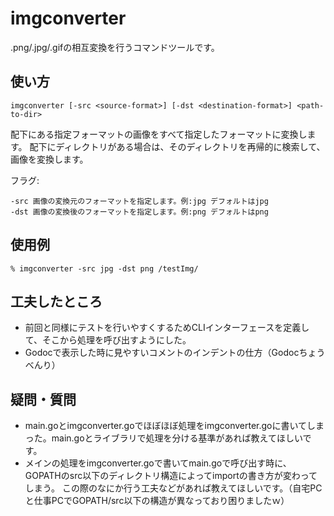 # imgconverter
.png/.jpg/.gifの相互変換を行うコマンドツールです。

## 使い方

    imgconverter [-src <source-format>] [-dst <destination-format>] <path-to-dir>

<path-to-dir>配下にある指定フォーマットの画像をすべて指定したフォーマットに変換します。
<path-to-dir>配下にディレクトリがある場合は、そのディレクトリを再帰的に検索して、画像を変換します。

フラグ:

    -src 画像の変換元のフォーマットを指定します。例:jpg デフォルトはjpg
    -dst 画像の変換後のフォーマットを指定します。例:png デフォルトはpng

## 使用例

~~~
% imgconverter -src jpg -dst png /testImg/
~~~

## 工夫したところ

* 前回と同様にテストを行いやすくするためCLIインターフェースを定義して、そこから処理を呼び出すようにした。
* Godocで表示した時に見やすいコメントのインデントの仕方（Godocちょうべんり）

## 疑問・質問

* main.goとimgconverter.goでほぼほぼ処理をimgconverter.goに書いてしまった。main.goとライブラリで処理を分ける基準があれば教えてほしいです。
* メインの処理をimgconverter.goで書いてmain.goで呼び出す時に、GOPATHのsrc以下のディレクトリ構造によってimportの書き方が変わってしまう。
  この際のなにか行う工夫などがあれば教えてほしいです。（自宅PCと仕事PCでGOPATH/src以下の構造が異なっており困りましたｗ）